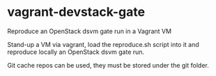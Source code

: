 # vagrant-devstack-gate
Reproduce an OpenStack dsvm gate run in a Vagrant VM

Stand-up a VM via vagrant, load the reproduce.sh script into it
and reproduce locally an OpenStack dsvm gate run.

Git cache repos can be used, they must be stored under the git
folder.
